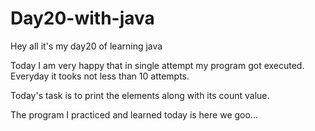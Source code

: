 # Day20-with-java

Hey all it's my day20 of learning java

Today I am very happy that in single attempt my program got executed. Everyday it tooks not less than 10 attempts. 

Today's task is to print the elements along with its count value.

The program I practiced and learned today is here we goo...

